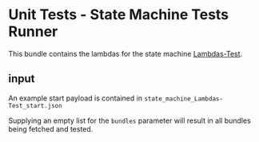 # Unit Tests - State Machine Tests Runner

This bundle contains the lambdas for the state machine [Lambdas-Test](https://us-west-2.console.aws.amazon.com/states/home?region=us-west-2#/statemachines/view/arn:aws:states:us-west-2:511596272857:stateMachine:Lambdas-Test).

## input

An example start payload is contained in `state_machine_Lambdas-Test_start.json`

Supplying an empty list for the `bundles` parameter will result in all bundles being fetched and tested.
